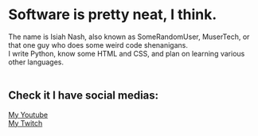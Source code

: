 <h1>Software is pretty neat, I think.</h1>
<body>
The name is Isiah Nash, also known as SomeRandomUser, MuserTech, or that one guy who does some weird code shenanigans.<br>
I write Python, know some HTML and CSS, and plan on learning various other languages.<br>
<br>
<p>
<h2>Check it I have social medias:</h2>
<a href="https://www.youtube.com/channel/UCrbgIvGhEgt6ZxMhfhShfYA">My Youtube</a><br>
<a href="https://www.twitch.tv/somerandomuser223">My Twitch</a>
</p>
</body>
<!---
I guess this is here as well.
--->


